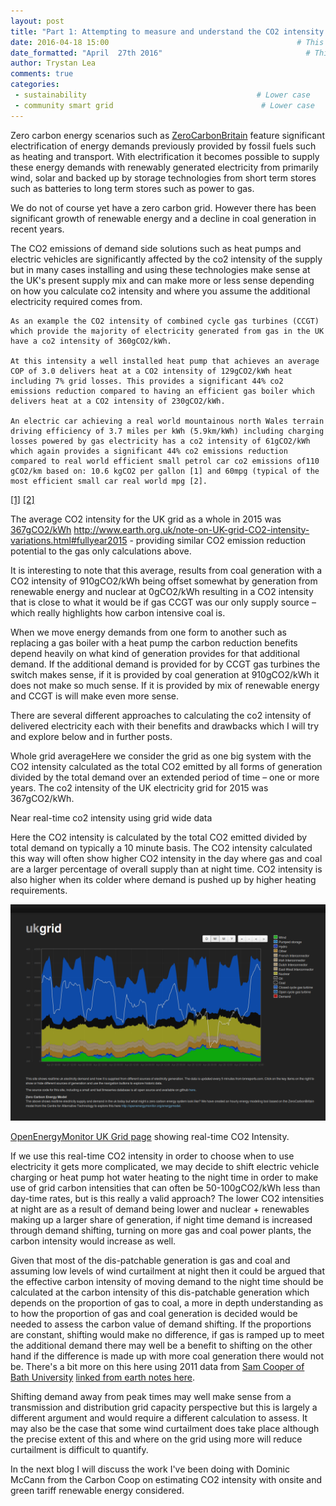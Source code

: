```yaml
---
layout: post
title: "Part 1: Attempting to measure and understand the CO2 intensity of grid electricity"
date: 2016-04-18 15:00                                          # This is the indexed published time and date
date_formatted: "April  27th 2016"                                # This is the public facing date on the post
author: Trystan Lea
comments: true
categories:
 - sustainability                                      # Lower case
 - community smart grid                                 # Lower case
---
```


Zero carbon energy scenarios such as [ZeroCarbonBritain](http://zerocarbonbritain.org/) feature significant electrification of energy demands previously provided by fossil fuels such as heating and transport. With electrification it becomes possible to supply these energy demands with renewably generated electricity from primarily wind, solar and backed up by storage technologies from short term stores such as batteries to long term stores such as power to gas.

We do not of course yet have a zero carbon grid. However there has been significant growth of renewable energy and a decline in coal generation in recent years.

The CO2 emissions of demand side solutions such as heat pumps and electric vehicles are significantly affected by the co2 intensity of the supply but in many cases installing and using these technologies make sense at the UK's present supply mix and can make more or less sense depending on how you calculate co2 intensity and where you assume the additional electricity required comes from.

<!--more-->

```
As an example the CO2 intensity of combined cycle gas turbines (CCGT) which provide the majority of electricity generated from gas in the UK have a co2 intensity of 360gCO2/kWh.

At this intensity a well installed heat pump that achieves an average COP of 3.0 delivers heat at a CO2 intensity of 129gCO2/kWh heat including 7% grid losses. This provides a significant 44% co2 emissions reduction compared to having an efficient gas boiler which delivers heat at a CO2 intensity of 230gCO2/kWh.

An electric car achieving a real world mountainous north Wales terrain driving efficiency of 3.7 miles per kWh (5.9km/kWh) including charging losses powered by gas electricity has a co2 intensity of 61gCO2/kWh which again provides a significant 44% co2 emissions reduction compared to real world efficient small petrol car co2 emissions of110 gCO2/km based on: 10.6 kgCO2 per gallon [1] and 60mpg (typical of the most efficient small car real world mpg [2].
```
[[1]](http://www.carbonindependent.org/sources_car.html)
[[2]](http://www.whatcar.com/car-news/real-world-mpg-efficient-small-cars/1214063)

The average CO2 intensity for the UK grid as a whole in 2015 was [367gCO2/kWh](http://www.earth.org.uk/note-on-UK-grid-CO2-intensity-variations.html) http://www.earth.org.uk/note-on-UK-grid-CO2-intensity-variations.html#fullyear2015 - providing similar CO2 emission reduction potential to the gas only calculations above.

It is interesting to note that this average, results from coal generation with a CO2 intensity of 910gCO2/kWh being offset somewhat by generation from renewable energy and nuclear at 0gCO2/kWh resulting in a CO2 intensity that is close to what it would be if gas CCGT was our only supply source – which really highlights how carbon intensive coal is.

When we move energy demands from one form to another such as replacing a gas boiler with a heat pump the carbon reduction benefits depend heavily on what kind of generation provides for that additional demand. If the additional demand is provided for by CCGT gas turbines the switch makes sense, if it is provided by coal generation at 910gCO2/kWh it does not make so much sense. If it is provided by mix of renewable energy and CCGT is will make even more sense.

There are several different approaches to calculating the co2 intensity of delivered electricity each with their benefits and drawbacks which I will try and explore below and in further posts.

Whole grid averageHere we consider the grid as one big system with the CO2 intensity calculated as the total CO2 emitted by all forms of generation divided by the total demand over an extended period of time – one or more years. The co2 intensity of the UK electricity grid for 2015 was 367gCO2/kWh.

Near real-time co2 intensity using grid wide data

Here the CO2 intensity is calculated by the total CO2 emitted divided by total demand on typically a 10 minute basis. The CO2 intensity calculated this way will often show higher CO2 intensity in the day where gas and coal are a larger percentage of overall supply than at night time. CO2 intensity is also higher when its colder where demand is pushed up by higher heating requirements.


![UK Grid Carbon](/images/ukgrid.png)

[OpenEnergyMonitor UK Grid page](https://openenergymonitor.org/ukgrid) showing real-time CO2 Intensity.


If we use this real-time CO2 intensity in order to choose when to use electricity it gets more complicated, we may decide to shift electric vehicle charging or heat pump hot water heating to the night time in order to make use of grid carbon intensities that can often be 50-100gCO2/kWh less than day-time rates, but is this really a valid approach? The lower CO2 intensities at night are as a result of demand being lower and nuclear + renewables making up a larger share of generation, if night time demand is increased through demand shifting, turning on more gas and coal power plants, the carbon intensity would increase as well.

Given that most of the dis-patchable generation is gas and coal and assuming low levels of wind curtailment at night then it could be argued that the effective carbon intensity of moving demand to the night time should be calculated at the carbon intensity of this dis-patchable generation which depends on the proportion of gas to coal, a more in depth understanding as to how the proportion of gas and coal generation is decided would be needed to assess the carbon value of demand shifting. If the proportions are constant, shifting would make no difference, if gas is ramped up to meet the additional demand there may well be a benefit to shifting on the other hand if the difference is made up with more coal generation there would not be. There's a bit more on this here using 2011 data from [Sam Cooper of Bath University](http://people.bath.ac.uk/en8sc/GridCarbonIntensity.pdf) [linked from earth notes here](http://www.earth.org.uk/note-on-UK-grid-CO2-intensity-variations.html).


Shifting demand away from peak times may well make sense from a transmission and distribution grid capacity perspective but this is largely a different argument and would require a different calculation to assess. It may also be the case that some wind curtailment does take place although the precise extent of this and where on the grid using more will reduce curtailment is difficult to quantify.

In the next blog I will discuss the work I've been doing with Dominic McCann from the Carbon Coop on estimating CO2 intensity with onsite and green tariff renewable energy considered.
